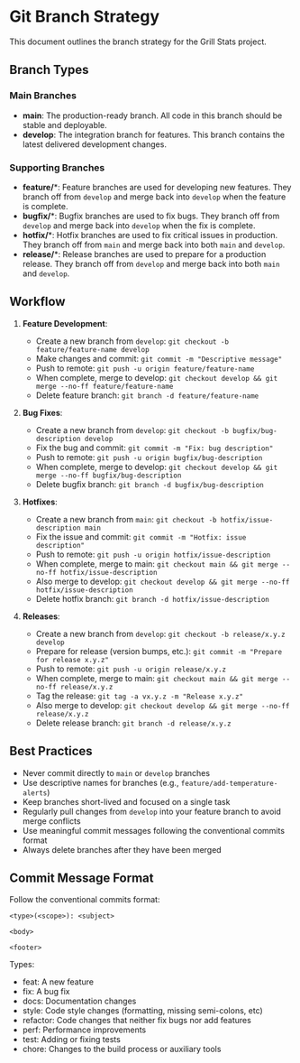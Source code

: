 # Git Branch Strategy

This document outlines the branch strategy for the Grill Stats project.

## Branch Types

### Main Branches

- **main**: The production-ready branch. All code in this branch should be stable and deployable.
- **develop**: The integration branch for features. This branch contains the latest delivered development changes.

### Supporting Branches

- **feature/***: Feature branches are used for developing new features. They branch off from `develop` and merge back into `develop` when the feature is complete.
- **bugfix/***: Bugfix branches are used to fix bugs. They branch off from `develop` and merge back into `develop` when the fix is complete.
- **hotfix/***: Hotfix branches are used to fix critical issues in production. They branch off from `main` and merge back into both `main` and `develop`.
- **release/***: Release branches are used to prepare for a production release. They branch off from `develop` and merge back into both `main` and `develop`.

## Workflow

1. **Feature Development**:
   - Create a new branch from `develop`: `git checkout -b feature/feature-name develop`
   - Make changes and commit: `git commit -m "Descriptive message"`
   - Push to remote: `git push -u origin feature/feature-name`
   - When complete, merge to develop: `git checkout develop && git merge --no-ff feature/feature-name`
   - Delete feature branch: `git branch -d feature/feature-name`

2. **Bug Fixes**:
   - Create a new branch from `develop`: `git checkout -b bugfix/bug-description develop`
   - Fix the bug and commit: `git commit -m "Fix: bug description"`
   - Push to remote: `git push -u origin bugfix/bug-description`
   - When complete, merge to develop: `git checkout develop && git merge --no-ff bugfix/bug-description`
   - Delete bugfix branch: `git branch -d bugfix/bug-description`

3. **Hotfixes**:
   - Create a new branch from `main`: `git checkout -b hotfix/issue-description main`
   - Fix the issue and commit: `git commit -m "Hotfix: issue description"`
   - Push to remote: `git push -u origin hotfix/issue-description`
   - When complete, merge to main: `git checkout main && git merge --no-ff hotfix/issue-description`
   - Also merge to develop: `git checkout develop && git merge --no-ff hotfix/issue-description`
   - Delete hotfix branch: `git branch -d hotfix/issue-description`

4. **Releases**:
   - Create a new branch from `develop`: `git checkout -b release/x.y.z develop`
   - Prepare for release (version bumps, etc.): `git commit -m "Prepare for release x.y.z"`
   - Push to remote: `git push -u origin release/x.y.z`
   - When complete, merge to main: `git checkout main && git merge --no-ff release/x.y.z`
   - Tag the release: `git tag -a vx.y.z -m "Release x.y.z"`
   - Also merge to develop: `git checkout develop && git merge --no-ff release/x.y.z`
   - Delete release branch: `git branch -d release/x.y.z`

## Best Practices

- Never commit directly to `main` or `develop` branches
- Use descriptive names for branches (e.g., `feature/add-temperature-alerts`)
- Keep branches short-lived and focused on a single task
- Regularly pull changes from `develop` into your feature branch to avoid merge conflicts
- Use meaningful commit messages following the conventional commits format
- Always delete branches after they have been merged

## Commit Message Format

Follow the conventional commits format:

```
<type>(<scope>): <subject>

<body>

<footer>
```

Types:
- feat: A new feature
- fix: A bug fix
- docs: Documentation changes
- style: Code style changes (formatting, missing semi-colons, etc)
- refactor: Code changes that neither fix bugs nor add features
- perf: Performance improvements
- test: Adding or fixing tests
- chore: Changes to the build process or auxiliary tools
